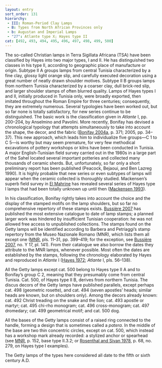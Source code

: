 ```yaml
---
layout: entry
sort_order: 131
hierarchy:
 - III: Roman-Period Clay Lamps
 - B: Types from North African Provinces only
 - b: Augustan and Imperial Lamps
 - "27": Atlante type X; Hayes type II
cat: [492, 493, 494, 495, 496, 497, 498, 499, 500]
---
```


The so-called Christian lamps in Terra Sigillata Africana (TSA) have been classified by Hayes into two major types, I and II. He has distinguished two classes in his type II, according to geographic place of manufacture or origin. Subtype II A groups lamps from central Tunisia characterized by a fine clay, glossy light orange slip, and carefully executed decoration using a great number of neatly drawn shoulder motives. Subtype II B groups lamps from northern Tunisia characterized by a coarser clay, dull brick-red slip, and larger shoulder stamps of often blurred quality. Lamps of Hayes types I and II, initially produced in Tunisia only, were broadly exported, then imitated throughout the Roman Empire for three centuries; consequently, they are extremely numerous. Several typologies have been worked out, but so far none is totally satisfactory, for new series continue to be distinguished. The basic work is the classification given in *Atlante* I, pp. 200–204, by Anselmino and Pavolini. More recently, Bonifay has devised a chronological typology that attempts simultaneously to take into account the shape, the decor, and the fabric (<a href='../../bibliography/#bonifay-2004a'>Bonifay 2004a</a>, p. 371; 2005, pp. 34–37). This new approach, which leads him to individualize five groups—C 1 to C 5—is worthy but may seem premature, for very few methodical excavations of pottery workshops or kilns have been conducted in Tunisia. A major English-Tunisian field survey carried out in the 1980s in a large part of the Sahel located several important potteries and collected many thousands of ceramic sherds. But, unfortunately, so far only a short preliminary report has been published (Peacock, Bejaoui, and Ben Lazreg 1990). It is highly probable that new series or even subtypes of lamps will appear when the ceramic collected is thoroughly studied. Mackensen’s superb field survey in <a href='../../map/#loc_8697597'> El Mahrine</a> has revealed several series of Hayes type I lamps that had been totally unknown up until then (<a href='../../bibliography/#mackensen-1993'>Mackensen 1993</a>).

In his classification, Bonifay rightly takes into account the choice and the display of the stamped motifs on the lamp shoulders, but so far no comprehensive repertory of these stamps exists. <a href='../../bibliography/#bussiere-2007'>Bussière 2007</a> has published the most extensive catalogue to date of lamp stamps; a planned larger work was hindered by insufficient Tunisian cooperation: he was not allowed free access to unpublished collections. The stamps found on the Getty lamps will be identified according to Barbera and Petriaggi’s stamp repertory from the Museo Nazionale Romano (MNR), which lists them all except one (<a href='../../bibliography/#mnr'>MNR</a>, pls. 11–31, pp. 399–419; for the exception, see <a href='../../bibliography/#bussiere-2007'>Bussière 2007</a>, no. Y 17, pl. 141). From their catalogue we also borrow the dates they attribute to the MNR lamps, whenever possible. Most often the dates are established by the stamps, following the chronology elaborated by Hayes and reproduced in *Atlante* I (<a href='../../bibliography/#hayes-1972'>Hayes 1972</a>; *Atlante* I, pls. 56–138).

All the Getty lamps except cat. 500 belong to Hayes type II A and to Bonifay’s group C 2, meaning that they presumably come from central Tunisia. Cat. 500, of Hayes type II B, derives from northern Tunisia. The discus decors of the Getty lamps have published parallels, except perhaps cat. 498 (geometric rosette), and cat. 494 (seven apostles’ heads; similar heads are known, but on shoulders only). Among the decors already known: cat. 492 Christ treading on the snake and the lion; cat. 493 apostle or martyr; cat. 495 chi-rho monogram; cat. 496 cross-monogram; cat. 497 dromedary; cat. 499 geometrical motif; and cat. 500 dog.

All the bases of the Getty lamps consist of a raised ring connected to the handle, forming a design that is sometimes called a *patera.* In the middle of the base are two thin concentric circles, except on cat. 500, which instead has a workshop mark already recorded: a stylized anchor or spearhead (see <a href='../../bibliography/#mnr'>MNR</a>, p. 152, base type II.3.2; or <a href='../../bibliography/#rosenthal-sivan-1978'>Rosenthal and Sivan 1978</a>, p. 68, no. 279, on Hayes type I examples).

The Getty lamps of the types here considered all date to the fifth or sixth century A.D.
